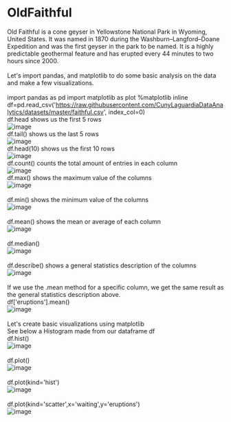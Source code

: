 # OldFaithful
Old Faithful is a cone geyser in Yellowstone National Park in Wyoming, United States. It was named in 1870 during the Washburn–Langford–Doane Expedition and was the first geyser in the park to be named. It is a highly predictable geothermal feature and has erupted every 44 minutes to two hours since 2000.
<br>
<br>
Let's import pandas, and matplotlib to do some basic analysis on the data and make a few visualizations.
<br>
<br>
import pandas as pd
import matplotlib as plot
%matplotlib inline
<br>
df=pd.read_csv('https://raw.githubusercontent.com/CunyLaguardiaDataAnalytics/datasets/master/faithful.csv', index_col=0)
<br>
df.head    shows us the first 5 rows
<br>
![image](https://github.com/marcosalinas777/OldFaithful/assets/95108103/cef80912-86eb-4ca5-be80-8b81f7d979c6)
<br>
df.tail()    shows us the last 5 rows
<br>
![image](https://github.com/marcosalinas777/OldFaithful/assets/95108103/6a6d57af-e643-4978-83bf-fa480b038202)
<br>
df.head(10)     shows us the first 10 rows
<br>
![image](https://github.com/marcosalinas777/OldFaithful/assets/95108103/1eeef691-60a2-4252-af3f-d5372e1d4634)
<br>
df.count()     counts the total amount of entries in each column
<br>
![image](https://github.com/marcosalinas777/OldFaithful/assets/95108103/7666dcf9-0fbf-406f-b5c3-34dc88a6a289)
<br>
df.max()     shows the maximum value of the columns
<br>
![image](https://github.com/marcosalinas777/OldFaithful/assets/95108103/5a151a5d-8bea-4d9e-815f-66b302f9e81f)
<br>
<br>
df.min()    shows the minimum value of the columns
<br>
![image](https://github.com/marcosalinas777/OldFaithful/assets/95108103/9a96ccbf-032c-489d-8131-f44295d58abc)
<br>
<br>
df.mean()      shows the mean or average of each column
<br>
![image](https://github.com/marcosalinas777/OldFaithful/assets/95108103/8ea6ffba-fcd4-4c0f-b680-fb2c0ca3aa6f)
<br>
<br>
df.median()
<br>
![image](https://github.com/marcosalinas777/OldFaithful/assets/95108103/644994fe-8f41-4279-a35b-7df3dec2de19)
<br>
<br>
df.describe()      shows a general statistics description of the columns
<br>
![image](https://github.com/marcosalinas777/OldFaithful/assets/95108103/e4e25c19-9ec5-43f8-9d10-be8cfe3a4318)
<br>
<br>
If we use the .mean method for a specific column, we get the same result as the general statistics description above.
<br>
df['eruptions'].mean()
<br>
![image](https://github.com/marcosalinas777/OldFaithful/assets/95108103/317d8f0c-c757-45f4-b4b4-738536c83a9f)
<br>
<br>
Let's create basic visualizations using matplotlib
<br>
See below a Histogram made from our dataframe df
<br>
df.hist()
<br>
![image](https://github.com/marcosalinas777/OldFaithful/assets/95108103/56b1e811-1fe0-4bb8-ae58-16a065768456)
<br>
<br>
df.plot()
<br>
![image](https://github.com/marcosalinas777/OldFaithful/assets/95108103/2c031297-1377-45e2-9388-c8de11429f94)
<br>
<br>
df.plot(kind='hist')
<br>
![image](https://github.com/marcosalinas777/OldFaithful/assets/95108103/5af54080-dcab-4b1f-8795-13795ed7fc28)
<br>
<br>
df.plot(kind='scatter',x='waiting',y='eruptions')
<br>
![image](https://github.com/marcosalinas777/OldFaithful/assets/95108103/3d8403b4-5646-4d44-a0bc-5afe055cdee6)



